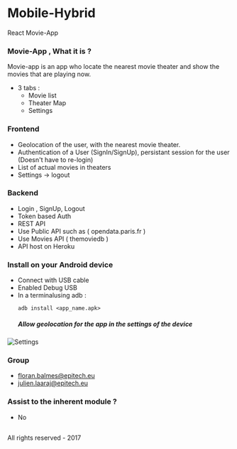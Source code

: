 # Mobile-Hybrid
React Movie-App 


### Movie-App , What it is ? ###

 Movie-app is an app who locate the nearest movie theater and show the movies that are playing now.
 * 3 tabs :
    - Movie list
    - Theater Map
    - Settings
    
### Frontend ###

* Geolocation of the user, with the nearest movie theater.
* Authentication of a User (SignIn/SignUp), persistant session for the user (Doesn't have to re-login) 
* List of actual movies in theaters
* Settings -> logout

### Backend ###

* Login , SignUp, Logout
* Token based Auth
* REST API
* Use Public API such as ( opendata.paris.fr )
* Use Movies API ( themoviedb )
* API host on Heroku

### Install on your Android device ###

* Connect with USB cable 
* Enabled Debug USB
* In a terminalusing adb :
  ```
  adb install <app_name.apk>
  ```
   ##### Allow geolocation for the app in the settings of the device ##### 
 ![Settings](https://i.imgur.com/RtrBsod.jpg)
 

### Group ###

* floran.balmes@epitech.eu
* julien.laaraj@epitech.eu

### Assist to the inherent module ? ###

* No

##
All rights reserved - 2017
